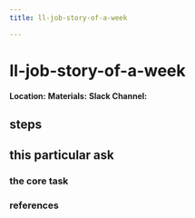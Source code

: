 ```yaml
---
title: ll-job-story-of-a-week

---
```


# ll-job-story-of-a-week

**Location:** 
**Materials:** 
**Slack Channel:** 

## steps

## this particular ask

### the core task

### references